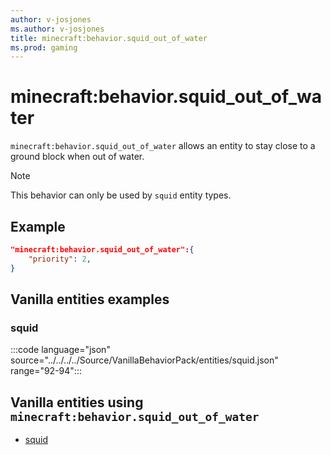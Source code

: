 ```yaml
---
author: v-josjones
ms.author: v-josjones
title: minecraft:behavior.squid_out_of_water
ms.prod: gaming
---
```


# minecraft:behavior.squid_out_of_water

`minecraft:behavior.squid_out_of_water` allows an entity to stay close to a ground block when out of water.

> [!NOTE]
> This behavior can only be used by `squid` entity types.

## Example

```json
"minecraft:behavior.squid_out_of_water":{
    "priority": 2,
}
```

## Vanilla entities examples

### squid

:::code language="json" source="../../../../Source/VanillaBehaviorPack/entities/squid.json" range="92-94":::

## Vanilla entities using `minecraft:behavior.squid_out_of_water`

- [squid](../../../../Source/VanillaBehaviorPack_Snippets/entities/squid.md)
